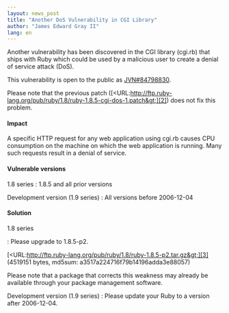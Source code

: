 ```yaml
---
layout: news_post
title: "Another DoS Vulnerability in CGI Library"
author: "James Edward Gray II"
lang: en
---
```


Another vulnerability has been discovered in the CGI library (cgi.rb)
that ships with Ruby which could be used by a malicious user to create a
denial of service attack (DoS).

This vulnerability is open to the public as [JVN#84798830][1].

Please note that the previous patch
([&lt;URL:http://ftp.ruby-lang.org/pub/ruby/1.8/ruby-1.8.5-cgi-dos-1.patch&gt;][2])
does not fix this problem.

#### Impact

A specific HTTP request for any web application using cgi.rb causes CPU
consumption on the machine on which the web application is running. Many
such requests result in a denial of service.

#### Vulnerable versions

1.8 series
: 1\.8.5 and all prior versions

Development version (1.9 series)
: All versions before 2006-12-04

#### Solution

1.8 series

: Please upgrade to 1.8.5-p2.
  
  [&lt;URL:http://ftp.ruby-lang.org/pub/ruby/1.8/ruby-1.8.5-p2.tar.gz&gt;][3]
  (4519151 bytes, md5sum: a3517a224716f79b14196adda3e88057)
  
  Please note that a package that corrects this weakness may already be
  available through your package management software.

Development version (1.9 series)
: Please update your Ruby to a version after 2006-12-04.



[1]: http://jvn.jp/jp/JVN%2384798830/index.html 
[2]: http://ftp.ruby-lang.org/pub/ruby/1.8/ruby-1.8.5-cgi-dos-1.patch 
[3]: http://ftp.ruby-lang.org/pub/ruby/1.8/ruby-1.8.5-p2.tar.gz 
